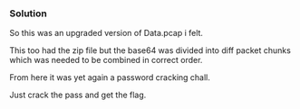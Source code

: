 ### Solution

So this was an upgraded version of Data.pcap i felt.

This too had the zip file but the base64 was divided into diff packet chunks which was needed to be combined in correct order.

From here it was yet again a password cracking chall.

Just crack the pass and get the flag. 
